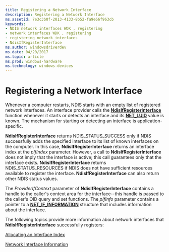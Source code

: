 ```yaml
---
title: Registering a Network Interface
description: Registering a Network Interface
ms.assetid: 7e3c3b0f-2013-4133-8b52-fa9e66f963cb
keywords:
- NDIS network interfaces WDK , registering
- network interfaces WDK , registering
- registering network interfaces
- NdisIfRegisterInterface
ms.author: windowsdriverdev
ms.date: 04/20/2017
ms.topic: article
ms.prod: windows-hardware
ms.technology: windows-devices
---
```


# Registering a Network Interface





Whenever a computer restarts, NDIS starts with an empty list of registered network interfaces. An interface provider calls the [**NdisIfRegisterInterface**](https://msdn.microsoft.com/library/windows/hardware/ff562715) function whenever it starts or detects an interface and its [**NET\_LUID**](https://msdn.microsoft.com/library/windows/hardware/ff568747) value is known. The mechanism for starting or detecting an interface is application-specific.

**NdisIfRegisterInterface** returns NDIS\_STATUS\_SUCCESS only if NDIS successfully adds the specified interface to its list of known interfaces on the computer. In this case, **NdisIfRegisterInterface** returns an interface index at the *pIfIndex* parameter. However, a call to **NdisIfRegisterInterface** does not imply that the interface is active; this call guarantees only that the interface exists. **NdisIfRegisterInterface** returns NDIS\_STATUS\_RESOURCES if NDIS does not have sufficient resources available to register the interface. **NdisIfRegisterInterface** can also return other NDIS status values.

The *ProviderIfContext* parameter of **NdisIfRegisterInterface** contains a handle to the caller's context area for the interface--this handle is passed to the caller's OID query and set functions. The *pIfInfo* parameter contains a pointer to a [**NET\_IF\_INFORMATION**](https://msdn.microsoft.com/library/windows/hardware/ff568743) structure that includes information about the interface.

The following topics provide more information about network interfaces that **NdisIfRegisterInterface** successfully registers:

[Allocating an Interface Index](allocating-an-interface-index.md)

[Network Interface Information](network-interface-information.md)

 

 





